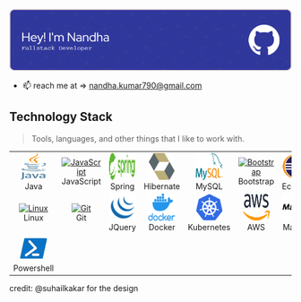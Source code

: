 
![Header](./github-header-nandha.png)

- 📫 reach me at => nandha.kumar790@gmail.com

<h2 align="left" id="">Technology Stack</h2>

> Tools, languages, and other things that I like to work with.


<table align="center">
  <tr>
     <td align="center" width="96">
      <a href="#">
        <img src="https://github.com/nandha46/nandha46/blob/main/logo/Java_programming_language_logo.svg" width="48" height="48" alt="Java" />
      </a>
      <br>Java
    </td>
    <td align="center" width="96">
      <a href="#">
        <img src="https://upload.wikimedia.org/wikipedia/commons/thumb/9/99/Unofficial_JavaScript_logo_2.svg/1024px-Unofficial_JavaScript_logo_2.svg.png" width="48" height="48" alt="JavaScript" />
      </a>
      <br>JavaScript
    </td>
    <td align="center" width="96">
      <a href="#">
        <img src="https://github.com/nandha46/nandha46/blob/main/logo/Spring_Framework_Logo_2018.svg" width="48" height="48" alt="Spring" />
      </a>
      <br>Spring
    </td>
    <td align="center" width="96">
      <a href="#">
        <img src="https://github.com/nandha46/nandha46/blob/main/logo/hibernate_icon_whitebkg.svg" width="48" height="48" alt="Hibernate" />
      </a>
      <br>Hibernate
    </td>
    <td align="center" width="96">
      <a href="#">
        <img src="https://github.com/nandha46/nandha46/blob/main/logo/MySQL_logo.svg" width="48" height="48" alt="MySQL" />
      </a>
      <br>MySQL
    </td>
    <td align="center" width="96">
      <a href="#">
        <img src="https://cdn.worldvectorlogo.com/logos/bootstrap-4.svg" width="48" height="48" alt="Bootstrap" />
      </a>
      <br>Bootstrap
    </td>
     <td align="center" width="96">
      <a href="#">
        <img src="https://github.com/nandha46/nandha46/blob/main/logo/eclipse.webp" width="48" height="48" alt="Eclipse" />
      </a>
      <br>Eclipse
    </td>
  </tr>
  
  <tr>
    <td align="center" width="96">
      <a href="#" >
        <img src="https://camo.githubusercontent.com/d7574156c7a1844d3c2907bae0e76254cca759290c08e08a6ef2bd7543c8c0ca/68747470733a2f2f692e6962622e636f2f737331374b47302f63376238313133323437666563643833626439623565643562643366333464352d72656d6f766562672d707265766965772e706e67" width="48" height="48" alt="Linux" />
      </a>
      <br>Linux
    </td>
    <td align="center" width="96">
      <a href="#" >
        <img src="https://upload.wikimedia.org/wikipedia/commons/thumb/3/3f/Git_icon.svg/1200px-Git_icon.svg.png" width="48" height="48" alt="Git" />
      </a>
      <br>Git
    </td>
    <td align="center" width="96">
      <a href="#" >
        <img src="https://github.com/nandha46/nandha46/blob/main/logo/jquery.png" width="48" height="48" alt="JQuery" />
      </a>
      <br>JQuery
    </td>
    <td align="center" width="96">
      <a href="#" >
        <img src="https://github.com/nandha46/nandha46/blob/main/logo/docker.png" width="48" height="48" alt="Docker" />
      </a>
      <br>Docker
    </td>
    <td align="center" width="96">
      <a href="#" >
        <img src="https://github.com/nandha46/nandha46/blob/main/logo/Kubernetes-Logo.wine.svg" width="48" height="48" alt="Kubernetes" />
      </a>
      <br>Kubernetes
    </td>
    <td align="center" width="96">
      <a href="#" >
        <img src="https://github.com/nandha46/nandha46/blob/main/logo/aws.png" width="48" height="48" alt="AWS" />
      </a>
      <br>AWS
    </td>
    <td align="center" width="96">
      <a href="#" >
        <img src="https://github.com/nandha46/nandha46/blob/main/logo/maven-logo-black-on-white.webp" width="48" height="48" alt="Maven" />
      </a>
      <br>Maven
    </td>
  </tr>
  <tr>
  <td align="center" width="96">
      <a href="#" >
        <img src="https://github.com/nandha46/nandha46/blob/main/logo/powershell.webp" width="48" height="48" alt="Powershell" />
      </a>
      <br>Powershell
    </td>
  </tr>
</table>

credit: @suhailkakar for the design

